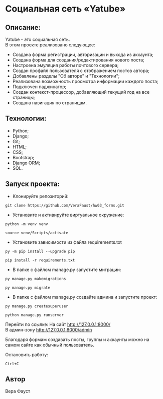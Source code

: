 # Социальная сеть «Yatube»

## Описание:
Yatube - это социальная сеть.  
В этом проекте реализовано следующее:
- Создана форма регистрации, авторизации и выхода из аккаунта;
- Создана форма для создания/редактирования нового поста;
- Настроена эмуляция работы почтового сервера;
- Создан профайл пользователя с отображением постов автора;
- Добавлены разделы "Об авторе" и "Технологии";
- Реализована возможность просмотра информации каждого поста;
- Подключен паджинатор;
- Создан контекст-процессор, добавляющий текущий год на все страницы;
- Создана навигация по страницам.

## Технологии:
- Python;
- Django;
- Git;
- HTML;
- CSS;
- Bootstrap;
- Django ORM;
- SQL.

## Запуск проекта:
- Клонируйте репозиторий:
```
git clone https://github.com/VeraFaust/hw03_forms.git
```

- Установите и активируйте виртуальное окружение:
```
python -m venv venv
```
```
source venv/Scripts/activate
```

- Установите зависимости из файла requirements.txt
```
py -m pip install --upgrade pip
```
```
pip install -r requirements.txt
```

- В папке с файлом manage.py запустите миграции:
```
py manage.py makemigrations
```
```
py manage.py migrate
```

- В папке с файлом manage.py создайте админа и запустите проект:
```
py manage.py createsuperuser
```
```
python manage.py runserver
```

Перейти по ссылке:
На сайт http://127.0.0.1:8000/  
В админ-зону http://127.0.0.1:8000/admin

Благодаря формам создавать посты, группы и аккаунты можно на самом сайте как обычный пользователь.

Остановить работу:
```
Ctrl+C
```

## Автор
Вера Фауст
